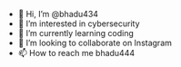 - 👋 Hi, I’m @bhadu434
- 👀 I’m interested in cybersecurity
- 🌱 I’m currently learning coding
- 💞️ I’m looking to collaborate on Instagram
- 📫 How to reach me bhadu444

<!---
bhadu434/bhadu434 is a ✨ special ✨ repository because its `README.md` (this file) appears on your GitHub profile.
You can click the Preview link to take a look at your changes.
--->
